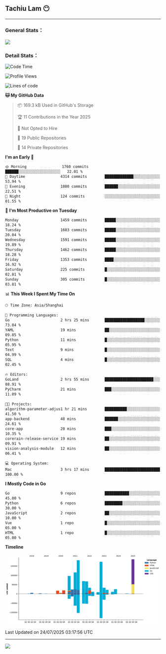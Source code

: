 <h2>Tachiu Lam 😶

---

### General Stats：

<a href="https://github.com/TachiuLam/TachiuLam">
  <img align="center" src="https://github-readme-stats.vercel.app/api?username=tachiulam&show_icons=true&theme=tokyonight&include_all_commits=true&count_private=true" />
</a>

[//]: # (![]&#40;https://github-readme-stats.vercel.app/api/wakatime?username=tachiulam&api_domain=wakapi.einverne.info&bg_color=2D3748&title_color=2F855A&icon_color=2F855A&text_color=ffffff&custom_title=Most%20Used%20Languages&layout=compact&#41;)

### Detail Stats：
<!--START_SECTION:waka-->
![Code Time](http://img.shields.io/badge/Code%20Time-1%2C006%20hrs%2057%20mins-blue)

![Profile Views](http://img.shields.io/badge/Profile%20Views-0-blue)

![Lines of code](https://img.shields.io/badge/From%20Hello%20World%20I%27ve%20Written-1.1%20million%20lines%20of%20code-blue)

**🐱 My GitHub Data** 

> 📦 169.3 kB Used in GitHub's Storage 
 > 
> 🏆 11 Contributions in the Year 2025
 > 
> 🚫 Not Opted to Hire
 > 
> 📜 19 Public Repositories 
 > 
> 🔑 14 Private Repositories 
 > 
**I'm an Early 🐤** 

```text
🌞 Morning                1760 commits        ██████░░░░░░░░░░░░░░░░░░░   22.01 % 
🌆 Daytime                4314 commits        █████████████░░░░░░░░░░░░   53.94 % 
🌃 Evening                1800 commits        ██████░░░░░░░░░░░░░░░░░░░   22.51 % 
🌙 Night                  124 commits         ░░░░░░░░░░░░░░░░░░░░░░░░░   01.55 % 
```
📅 **I'm Most Productive on Tuesday** 

```text
Monday                   1459 commits        █████░░░░░░░░░░░░░░░░░░░░   18.24 % 
Tuesday                  1603 commits        █████░░░░░░░░░░░░░░░░░░░░   20.04 % 
Wednesday                1591 commits        █████░░░░░░░░░░░░░░░░░░░░   19.89 % 
Thursday                 1462 commits        █████░░░░░░░░░░░░░░░░░░░░   18.28 % 
Friday                   1353 commits        ████░░░░░░░░░░░░░░░░░░░░░   16.92 % 
Saturday                 225 commits         █░░░░░░░░░░░░░░░░░░░░░░░░   02.81 % 
Sunday                   305 commits         █░░░░░░░░░░░░░░░░░░░░░░░░   03.81 % 
```


📊 **This Week I Spent My Time On** 

```text
🕑︎ Time Zone: Asia/Shanghai

💬 Programming Languages: 
Go                       2 hrs 25 mins       ██████████████████░░░░░░░   73.84 % 
YAML                     19 mins             ██░░░░░░░░░░░░░░░░░░░░░░░   09.85 % 
Python                   11 mins             █░░░░░░░░░░░░░░░░░░░░░░░░   05.95 % 
Text                     9 mins              █░░░░░░░░░░░░░░░░░░░░░░░░   04.99 % 
SQL                      4 mins              █░░░░░░░░░░░░░░░░░░░░░░░░   02.45 % 

🔥 Editors: 
GoLand                   2 hrs 55 mins       ██████████████████████░░░   88.91 % 
PyCharm                  21 mins             ███░░░░░░░░░░░░░░░░░░░░░░   11.09 % 

🐱‍💻 Projects: 
algorithm-parameter-adjus1 hr 21 mins        ██████████░░░░░░░░░░░░░░░   41.50 % 
app-backend              48 mins             ██████░░░░░░░░░░░░░░░░░░░   24.61 % 
core-app                 20 mins             ███░░░░░░░░░░░░░░░░░░░░░░   10.35 % 
corerain-release-service 19 mins             ██░░░░░░░░░░░░░░░░░░░░░░░   09.91 % 
vision-analysis-module   12 mins             ██░░░░░░░░░░░░░░░░░░░░░░░   06.41 % 

💻 Operating System: 
Mac                      3 hrs 17 mins       █████████████████████████   100.00 % 
```

**I Mostly Code in Go** 

```text
Go                       9 repos             ███████████░░░░░░░░░░░░░░   45.00 % 
Python                   6 repos             ████████░░░░░░░░░░░░░░░░░   30.00 % 
JavaScript               2 repos             ██░░░░░░░░░░░░░░░░░░░░░░░   10.00 % 
Vue                      1 repo              █░░░░░░░░░░░░░░░░░░░░░░░░   05.00 % 
HTML                     1 repo              █░░░░░░░░░░░░░░░░░░░░░░░░   05.00 % 
```



**Timeline**

![Lines of Code chart](https://raw.githubusercontent.com/TachiuLam/TachiuLam/master/assets/bar_graph.png)


 Last Updated on 24/07/2025 03:17:56 UTC
<!--END_SECTION:waka-->

---

<img src="https://imgur.com/rilHVxA.png" />
<!--img align="center" alt="GIF" src="https://raw.githubusercontent.com/TachiuLam/tachiulam/dev/static/img/coding-freak.gif?raw=true" width="420" height="280" />
